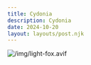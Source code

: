 ```yaml
---
title: Cydonia
description: Cydonia
date: 2024-10-20
layout: layouts/post.njk
---
```


![/img/light-fox.avif](/img/light-fox.avif)
